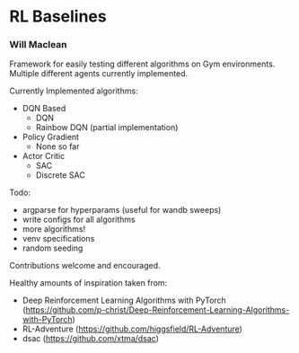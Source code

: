 # RL Baselines
### Will Maclean

Framework for easily testing different algorithms on Gym environments. Multiple different agents currently implemented.

Currently Implemented algorithms:
- DQN Based
  - DQN
  - Rainbow DQN (partial implementation)
- Policy Gradient
  - None so far
- Actor Critic
  - SAC
  - Discrete SAC

Todo:
- argparse for hyperparams (useful for wandb sweeps)
- write configs for all algorithms
- more algorithms!
- venv specifications
- random seeding

Contributions welcome and encouraged.

Healthy amounts of inspiration taken from:
- Deep Reinforcement Learning Algorithms with PyTorch (https://github.com/p-christ/Deep-Reinforcement-Learning-Algorithms-with-PyTorch)
- RL-Adventure (https://github.com/higgsfield/RL-Adventure)
- dsac (https://github.com/xtma/dsac)

